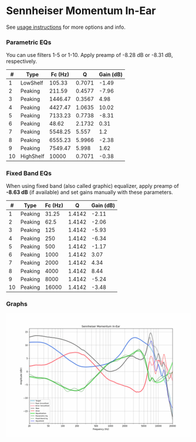 # Sennheiser Momentum In-Ear
See [usage instructions](https://github.com/jaakkopasanen/AutoEq#usage) for more options and info.

### Parametric EQs
You can use filters 1-5 or 1-10. Apply preamp of -8.28 dB or -8.31 dB, respectively.

|   # | Type      |   Fc (Hz) |      Q |   Gain (dB) |
|-----|-----------|-----------|--------|-------------|
|   1 | LowShelf  |    105.33 | 0.7071 |       -1.49 |
|   2 | Peaking   |    211.59 | 0.4577 |       -7.96 |
|   3 | Peaking   |   1446.47 | 0.3567 |        4.98 |
|   4 | Peaking   |   4427.47 | 1.0635 |       10.02 |
|   5 | Peaking   |   7133.23 | 0.7738 |       -8.31 |
|   6 | Peaking   |     48.62 | 2.1732 |        0.31 |
|   7 | Peaking   |   5548.25 | 5.557  |        1.2  |
|   8 | Peaking   |   6555.23 | 5.9966 |       -2.38 |
|   9 | Peaking   |   7549.47 | 5.998  |        1.62 |
|  10 | HighShelf |  10000    | 0.7071 |       -0.38 |

### Fixed Band EQs
When using fixed band (also called graphic) equalizer, apply preamp of **-8.63 dB** (if available) and set gains manually with these parameters.

|   # | Type    |   Fc (Hz) |      Q |   Gain (dB) |
|-----|---------|-----------|--------|-------------|
|   1 | Peaking |     31.25 | 1.4142 |       -2.11 |
|   2 | Peaking |     62.5  | 1.4142 |       -2.06 |
|   3 | Peaking |    125    | 1.4142 |       -5.93 |
|   4 | Peaking |    250    | 1.4142 |       -6.34 |
|   5 | Peaking |    500    | 1.4142 |       -1.17 |
|   6 | Peaking |   1000    | 1.4142 |        3.07 |
|   7 | Peaking |   2000    | 1.4142 |        4.34 |
|   8 | Peaking |   4000    | 1.4142 |        8.44 |
|   9 | Peaking |   8000    | 1.4142 |       -5.24 |
|  10 | Peaking |  16000    | 1.4142 |       -3.48 |

### Graphs
![](./Sennheiser%20Momentum%20In-Ear.png)
